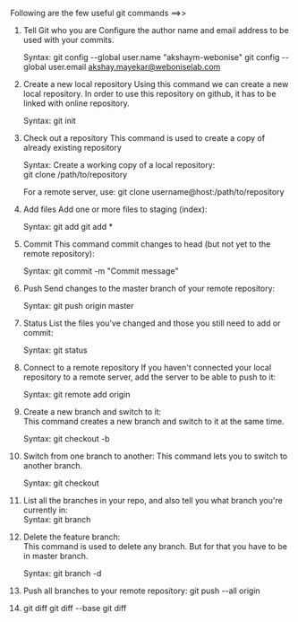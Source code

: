 Following are the few useful git commands ==>>

1. Tell Git who you are
	Configure the author name and email address to be used with your commits.
	
   Syntax:
	git config --global user.name "akshaym-webonise"
	git config --global user.email akshay.mayekar@weboniselab.com
	


2. Create a new local repository
	Using this command we can create a new local repository. In order to use this repository on github, it has to be linked with online repository.

   Syntax:
	git init



3. Check out a repository
	This command is used to create a copy of already existing repository

   Syntax:
	Create a working copy of a local repository:	
	git clone /path/to/repository

	For a remote server, use:
	git clone username@host:/path/to/repository



4. Add files
	Add one or more files to staging (index):	
	
   Syntax:
	git add <filename>
	git add *



5. Commit
	This command commit changes to head (but not yet to the remote repository):
	
   Syntax:
	git commit -m "Commit message"



6. Push
	Send changes to the master branch of your remote repository:

   Syntax:
	git push origin master



7. Status 
	List the files you've changed and those you still need to add or commit:	

   Syntax:
	git status



8. Connect to a remote repository
	If you haven't connected your local repository to a remote server, add the server to be able to push to it:

   Syntax:
	git remote add origin <server>



9. Create a new branch and switch to it:	
	This command creates a new branch and switch to it at the same time.

    Syntax:
	git checkout -b <branchname>



10. Switch from one branch to another:
	This command lets you to switch to another branch.	

    Syntax:
	git checkout <branchname>



11. List all the branches in your repo, and also tell you what branch you're currently in:	
    Syntax:
	git branch

12. Delete the feature branch:	
	This command is used to delete any branch. But for that you have to be in master branch.

    Syntax:
	git branch -d <branchname>


13. Push all branches to your remote repository:
	git push --all origin

14. git diff
	git diff --base <filename>
	git diff <sourcebranch> <targetbranch>

